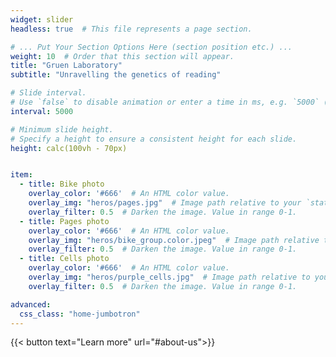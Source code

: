 ```yaml
---
widget: slider
headless: true  # This file represents a page section.

# ... Put Your Section Options Here (section position etc.) ...
weight: 10  # Order that this section will appear.
title: "Gruen Laboratory"
subtitle: "Unravelling the genetics of reading"

# Slide interval.
# Use `false` to disable animation or enter a time in ms, e.g. `5000` (5s).
interval: 5000

# Minimum slide height.
# Specify a height to ensure a consistent height for each slide.
height: calc(100vh - 70px)


item:
  - title: Bike photo
    overlay_color: '#666'  # An HTML color value.
    overlay_img: "heros/pages.jpg"  # Image path relative to your `static/media/` folder
    overlay_filter: 0.5  # Darken the image. Value in range 0-1.
  - title: Pages photo
    overlay_color: '#666'  # An HTML color value.
    overlay_img: "heros/bike_group.color.jpeg"  # Image path relative to your `static/media/` folder
    overlay_filter: 0.5  # Darken the image. Value in range 0-1.
  - title: Cells photo
    overlay_color: '#666'  # An HTML color value.
    overlay_img: "heros/purple_cells.jpg"  # Image path relative to your `static/media/` folder
    overlay_filter: 0.5  # Darken the image. Value in range 0-1.

advanced:
  css_class: "home-jumbotron"
---
```

{{< button text="Learn more" url="#about-us">}}
